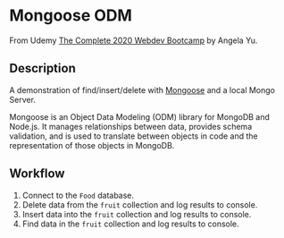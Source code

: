 # Mongoose ODM

From Udemy [The Complete 2020 Webdev Bootcamp](https://www.udemy.com/share/101qYwBEIcc1ZVTXg=/) by Angela Yu.

## Description

A demonstration of find/insert/delete with [Mongoose](https://mongoosejs.com/) and a local Mongo Server.

Mongoose is an Object Data Modeling (ODM) library for MongoDB and Node.js. It manages relationships between data, provides schema validation, and is used to translate between objects in code and the representation of those objects in MongoDB.

## Workflow

1. Connect to the `Food` database.
1. Delete data from the `fruit` collection and log results to console.
1. Insert data into the `fruit` collection and log results to console.
1. Find data in the `fruit` collection and log results to console.
